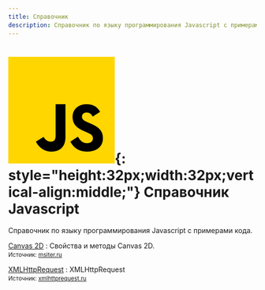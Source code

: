 ```yaml
---
title: Справочник
description: Справочник по языку программирования Javascript с примерами кода
---
```


# ![Javascript](../js.svg){: style="height:32px;width:32px;vertical-align:middle;"} Справочник Javascript

Справочник по языку программирования Javascript с примерами кода.

[Canvas 2D](canvas/index.md)
: Свойства и методы Canvas 2D.<br /><small>Источник: [msiter.ru](https://msiter.ru/references/canvas-reference)</small>

[XMLHttpRequest](xhr.md)
: XMLHttpRequest<br /><small>Источник: [xmlhttprequest.ru](https://xmlhttprequest.ru/)</small>
